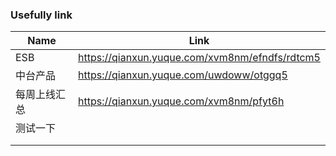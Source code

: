 ### Usefully link

| Name         | Link                                           |
| ------------ | ---------------------------------------------- |
| ESB          | https://qianxun.yuque.com/xvm8nm/efndfs/rdtcm5 |
| 中台产品     | https://qianxun.yuque.com/uwdoww/otggq5        |
| 每周上线汇总 | https://qianxun.yuque.com/xvm8nm/pfyt6h        |
| 测试一下     |                                                |
|              |                                                |
|              |                                                |

